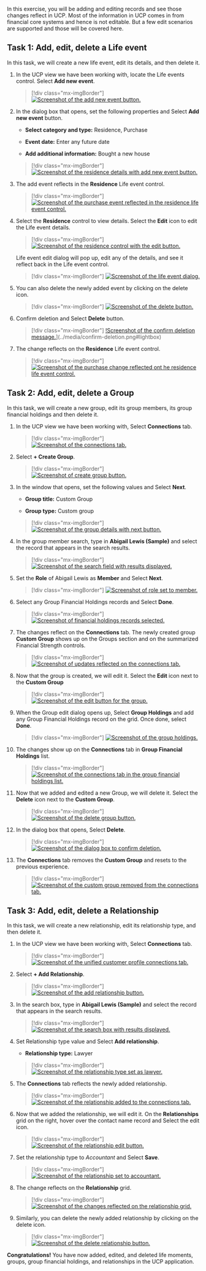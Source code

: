 In this exercise, you will be adding and editing records and see those changes reflect in UCP. Most of the information in UCP comes in from financial core systems and hence is not editable. But a few edit scenarios are supported and those will be covered here.

## Task 1: Add, edit, delete a Life event

In this task, we will create a new life event, edit its details, and then delete it.

1.  In the UCP view we have been working with, locate the Life events control. Select **Add new event**.

	> [!div class="mx-imgBorder"]
	> [![Screenshot of the add new event button.](../media/add-new-event.png)](../media/add-new-event.png#lightbox)

1.  In the dialog box that opens, set the following properties and Select **Add new event** button.

	- **Select category and type:** Residence, Purchase
	
	- **Event date:** Enter any future date 
	
	- **Add additional information:** Bought a new house

	> [!div class="mx-imgBorder"]
	> [![Screenshot of the residence details with add new event button.](../media/residence-event.png)](../media/residence-event.png#lightbox)

1.  The add event reflects in the **Residence** Life event control.

	> [!div class="mx-imgBorder"]
	> [![Screenshot of the purchase event reflected in the residence life event control.](../media/purchase.png)](../media/purchase.png#lightbox)

1.  Select the **Residence** control to view details. Select the **Edit** icon to edit the Life event details.

	> [!div class="mx-imgBorder"]
	> [![Screenshot of the residence control with the edit button.](../media/edit.png)](../media/edit.png#lightbox)

    Life event edit dialog will pop up, edit any of the details, and see it reflect back in the Life event control.

	> [!div class="mx-imgBorder"]
	> [![Screenshot of the life event dialog.](../media/life-event-dialog.png)](../media/life-event-dialog.png#lightbox)

1.  You can also delete the newly added event by clicking on the delete icon.

	> [!div class="mx-imgBorder"]
	> [![Screenshot of the delete button.](../media/delete.png)](../media/delete.png#lightbox)

1.  Confirm deletion and Select **Delete** button.

	> [!div class="mx-imgBorder"]
	> [!Screenshot of the confirm deletion message.](../media/confirm-deletion.png)](../media/confirm-deletion.png#lightbox)

1.  The change reflects on the **Residence** Life event control.

	> [!div class="mx-imgBorder"]
	> [![Screenshot of the purchase change reflected ont he residence life event control.](../media/change.png)](../media/change.png#lightbox)

## Task 2: Add, edit, delete a Group

In this task, we will create a new group, edit its group members, its group financial holdings and then delete it.

1.  In the UCP view we have been working with, Select **Connections** tab.

	> [!div class="mx-imgBorder"]
	> [![Screenshot of the connections tab.](../media/connections-tab.png)](../media/connections-tab.png#lightbox)

1.  Select **+ Create Group**.

	> [!div class="mx-imgBorder"]
	> [![Screenshot of create group button.](../media/create-group.png)](../media/create-group.png#lightbox)

1.  In the window that opens, set the following values and Select **Next**.

	- **Group title:** Custom Group
	
	- **Group type:** Custom group

	> [!div class="mx-imgBorder"]
	> [![Screenshot of the group details with next button.](../media/next.png)](../media/next.png#lightbox)

1.  In the group member search, type in **Abigail Lewis (Sample)** and select the record that appears in the search results.

	> [!div class="mx-imgBorder"]
	> [![Screenshot of the search field with results displayed.](../media/search.png)](../media/search.png#lightbox)

1.  Set the **Role** of Abigail Lewis as **Member** and Select **Next**.

	> [!div class="mx-imgBorder"]
	> [![Screenshot of role set to member.](../media/role.png)](../media/role.png#lightbox)

1.  Select any Group Financial Holdings records and Select **Done**.

	> [!div class="mx-imgBorder"]
	> [![Screenshot of financial holdings records selected.](../media/financial-records.png)](../media/financial-records.png#lightbox)

1.  The changes reflect on the **Connections** tab. The newly created group **Custom Group** shows up on the Groups section and on the summarized Financial Strength controls.

	> [!div class="mx-imgBorder"]
	> [![Screenshot of updates reflected on the connections tab.](../media/updates.png)](../media/updates.png#lightbox)

1.  Now that the group is created, we will edit it. Select the **Edit** icon next to the **Custom Group**

	> [!div class="mx-imgBorder"]
	> [![Screenshot of the edit button for the group.](../media/edit-group.png)](../media/edit-group.png#lightbox)

1.  When the Group edit dialog opens up, Select **Group Holdings** and add any Group Financial Holdings record on the grid. Once done, select **Done**.

	> [!div class="mx-imgBorder"]
	> [![Screenshot of the group holdings.](../media/group-holdings.png)](../media/group-holdings.png#lightbox)

1. The changes show up on the **Connections** tab in **Group Financial Holdings** list.

	> [!div class="mx-imgBorder"]
	> [![Screenshot of the connections tab in the group financial holdings list.](../media/holdings-list.png)](../media/holdings-list.png#lightbox)

1. Now that we added and edited a new Group, we will delete it. Select the **Delete** icon next to the **Custom Group**.

	> [!div class="mx-imgBorder"]
	> [![Screenshot of the delete group button.](../media/delete-group.png)](../media/delete-group.png#lightbox)

1. In the dialog box that opens, Select **Delete**.

	> [!div class="mx-imgBorder"]
	> [![Screenshot of the dialog box to confirm deletion.](../media/delete-confirmation.png)](../media/delete-confirmation.png#lightbox)

1. The **Connections** tab removes the **Custom Group** and resets to the previous experience.

	> [!div class="mx-imgBorder"]
	> [![Screenshot of the custom group removed from the connections tab.](../media/group-removed.png)](../media/group-removed.png#lightbox)

## Task 3: Add, edit, delete a Relationship

In this task, we will create a new relationship, edit its relationship type, and then delete it.

1.  In the UCP view we have been working with, Select **Connections** tab.

	> [!div class="mx-imgBorder"]
	> [![Screenshot of the unified customer profile connections tab.](../media/connections-tab.png)](../media/connections-tab.png#lightbox)

1.  Select **+ Add Relationship**.

	> [!div class="mx-imgBorder"]
	> [![Screenshot of the add relationship button.](../media/add-relationship.png)](../media/add-relationship.png#lightbox)

1. In the search box, type in **Abigail Lewis (Sample)** and select the record that appears in the search results.

	> [!div class="mx-imgBorder"]
	> [![Screenshot of the search box with results displayed.](../media/search-box.png)](../media/search-box.png#lightbox)

1. Set Relationship type value and Select **Add relationship**.

	- **Relationship type:** Lawyer

	> [!div class="mx-imgBorder"]
	> [![Screenshot of the relationship type set as lawyer.](../media/relationship.png)](../media/relationship.png#lightbox)

1. The **Connections** tab reflects the newly added relationship.

	> [!div class="mx-imgBorder"]
	> [![Screenshot of the relationship added to the connections tab.](../media/relationship-added.png)](../media/relationship-added.png#lightbox)

1. Now that we added the relationship, we will edit it. On the **Relationships** grid on the right, hover over the contact name record and Select the edit icon.

	> [!div class="mx-imgBorder"]
	> [![Screenshot of the relationship edit button.](../media/edit-relationship.png)](../media/edit-relationship.png#lightbox)

1. Set the relationship type to *Accountant* and Select **Save**.

	> [!div class="mx-imgBorder"]
	> [![Screenshot of the relationship set to accountant.](../media/accountant.png)](../media/accountant.png#lightbox)

1. The change reflects on the **Relationship** grid.

	> [!div class="mx-imgBorder"]
	> [![Screenshot of the changes reflected on the relationship grid.](../media/relationship-grid.png)](../media/relationship-grid.png#lightbox)

1. Similarly, you can delete the newly added relationship by clicking on the delete icon.

	> [!div class="mx-imgBorder"]
	> [![Screenshot of the delete relationship button.](../media/delete-relationship.png)](../media/delete-relationship.png#lightbox)

**Congratulations!** You have now added, edited, and deleted life moments, groups, group financial holdings, and relationships in the UCP application.

